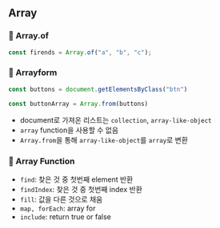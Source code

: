 ## Array

### 📍 Array.of

```js
const firends = Array.of("a", "b", "c");
```



### 📍 Arrayform

```js
const buttons = document.getElementsByClass("btn")

const buttonArray = Array.from(buttons)
```

- document로 가져온 리스트는 `collection`, `array-like-object`
- `array` function을 사용할 수 없음
- `Array.from`을 통해 `array-like-object`를 `array`로 변환



### 📍 Array Function

- `find`: 찾은 것 중 첫번째 element 반환
- `findIndex`: 찾은 것 중 첫번째 index 반환
- `fill`: 값을 다른 것으로 채움
- `map, forEach`: array for
- `include`: return true or false
